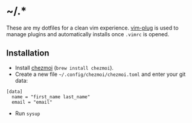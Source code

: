 # ~/.*

These are my dotfiles for a clean vim experience. [vim-plug](https://github.com/junegunn/vim-plug) is used to manage plugins and automatically installs once `.vimrc` is opened.

## Installation

* Install [chezmoi](https://github.com/twpayne/chezmoi) (`brew install chezmoi`).
* Create a new file `~/.config/chezmoi/chezmoi.toml` and enter your git data:
```
[data]
  name = "first_name last_name"
  email = "email"
```
* Run `sysup`


